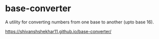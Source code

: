 # base-converter
A utility for converting numbers from one base to another (upto base 16).

https://shivanshshekhar11.github.io/base-converter/
